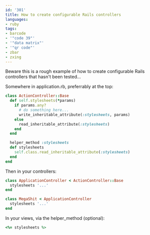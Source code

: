```yaml
---
id: '301'
title: How to create configurable Rails controllers
languages:
- ruby
tags:
- barcode
- '"code 39"'
- '"data matrix"'
- '"qr code"'
- zbar
- zxing
---
```

Beware this is a rough example of how to create configurable Rails controllers that hasn't been tested...

Somewhere in application.rb, preferrably at the top:


```ruby
class ActionController::Base
  def self.stylesheets(*params)
    if params.any?
      # do something here...
      write_inheritable_attribute(:stylesheets, params)
    else
      read_inheritable_attribute(:stylesheets)
    end
  end

  helper_method :stylesheets
  def stylesheets
    self.class.read_inheritable_attribute(:stylesheets)
  end
end
```
    

Then in your controllers:


```ruby
class ApplicationController < ActionController::Base
  stylesheets '...'
end

class MegaShit < ApplicationController
  stylesheets '...'
end
```
    

In your views, via the helper\_method (optional):


```ruby
<%= stylesheets %>
```
    

